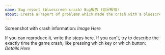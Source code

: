 ```yaml
---
name: Bug report (bluescreen crash) Bug报告 (蓝屏报错)
about: Create a report of problems which made the crash with a bluescreen
---
```

Screenshot with crash information:
*Image Here*

If you can reproduce it, write the steps here. If you can't, try to describe the exactly time the game crash, like pressing which key or which button:
*Details Here*